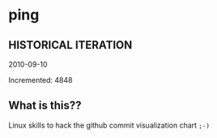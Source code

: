 # ping

## HISTORICAL ITERATION
2010-09-10

Incremented: 4848

## What is this?? 
Linux skills to hack the github commit visualization chart `;-)`
